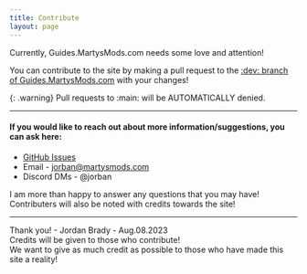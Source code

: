 ```yaml
---
title: Contribute
layout: page
---
```


Currently, Guides.MartysMods.com needs some love and attention!

You can contribute to the site by making a pull request to the [:dev: branch of Guides.MartysMods.com](https://github.com/Jorbann/Guides.MartysMods.com/tree/dev) with your changes!

{: .warning}
Pull requests to :main: will be AUTOMATICALLY denied.


----------------

#### If you would like to reach out about more information/suggestions, you can ask here:

* [GitHub Issues](https://github.com/Jorbann/Guides.MartysMods.com/issues)
* Email - jorban@martysmods.com
* Discord DMs - @jorban

I am more than happy to answer any questions that you may have!
Contributers will also be noted with credits towards the site!

----------------

Thank you! - Jordan Brady - Aug.08.2023<br>
Credits will be given to those who contribute!<br>
We want to give as much credit as possible to those who have made this site a reality!